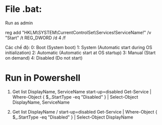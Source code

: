 # File .bat:
Run as admin

reg add "HKLM\SYSTEM\CurrentControlSet\Services\!ServiceName!" /v "Start" /t REG_DWORD /d 4 /f

Các chế độ:
0: Boot (System boot)
1: System (Automatic start during OS initialization)
2: Automatic (Automatic start at OS startup)
3: Manual (Start on demand)
4: Disabled (Do not start)


# Run in Powershell
1. Get list DisplayName, ServiceName start-up=disabled
Get-Service | Where-Object { $_.StartType -eq "Disabled" } | Select-Object DisplayName, ServiceName

2. Get list DisplayName / start-up=disabled
Get-Service | Where-Object { $_.StartType -eq "Disabled" } | Select-Object DisplayName
